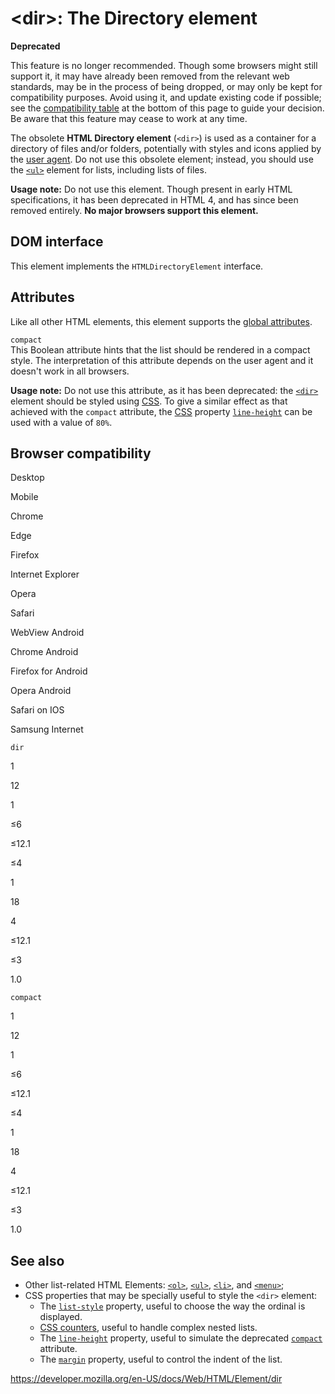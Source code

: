 &lt;dir&gt;: The Directory element
==================================

**Deprecated**

This feature is no longer recommended. Though some browsers might still support it, it may have already been removed from the relevant web standards, may be in the process of being dropped, or may only be kept for compatibility purposes. Avoid using it, and update existing code if possible; see the [compatibility table](#browser_compatibility) at the bottom of this page to guide your decision. Be aware that this feature may cease to work at any time.

The obsolete **HTML Directory element** (`<dir>`) is used as a container for a directory of files and/or folders, potentially with styles and icons applied by the [user agent](https://developer.mozilla.org/en-US/docs/Glossary/User_agent). Do not use this obsolete element; instead, you should use the [`<ul>`](ul) element for lists, including lists of files.

**Usage note:** Do not use this element. Though present in early HTML specifications, it has been deprecated in HTML 4, and has since been removed entirely. **No major browsers support this element.**

DOM interface
-------------

This element implements the <span class="page-not-created">`HTMLDirectoryElement`</span> interface.

Attributes
----------

Like all other HTML elements, this element supports the [global attributes](../global_attributes).

`compact`  
This Boolean attribute hints that the list should be rendered in a compact style. The interpretation of this attribute depends on the user agent and it doesn't work in all browsers.

**Usage note:** Do not use this attribute, as it has been deprecated: the [`<dir>`](dir) element should be styled using [CSS](https://developer.mozilla.org/en-US/docs/Web/CSS). To give a similar effect as that achieved with the `compact` attribute, the [CSS](https://developer.mozilla.org/en-US/docs/Web/CSS) property [`line-height`](https://developer.mozilla.org/en-US/docs/Web/CSS/line-height) can be used with a value of `80%`.

Browser compatibility
---------------------

Desktop

Mobile

Chrome

Edge

Firefox

Internet Explorer

Opera

Safari

WebView Android

Chrome Android

Firefox for Android

Opera Android

Safari on IOS

Samsung Internet

`dir`

1

12

1

≤6

≤12.1

≤4

1

18

4

≤12.1

≤3

1.0

`compact`

1

12

1

≤6

≤12.1

≤4

1

18

4

≤12.1

≤3

1.0

See also
--------

-   Other list-related HTML Elements: [`<ol>`](ol), [`<ul>`](ul), [`<li>`](li), and [`<menu>`](menu);
-   CSS properties that may be specially useful to style the `<dir>` element:
    -   The [`list-style`](https://developer.mozilla.org/en-US/docs/Web/CSS/list-style) property, useful to choose the way the ordinal is displayed.
    -   [CSS counters](https://developer.mozilla.org/en-US/docs/Web/CSS/CSS_Lists_and_Counters/Using_CSS_counters), useful to handle complex nested lists.
    -   The [`line-height`](https://developer.mozilla.org/en-US/docs/Web/CSS/line-height) property, useful to simulate the deprecated [`compact`](#attr-compact) attribute.
    -   The [`margin`](https://developer.mozilla.org/en-US/docs/Web/CSS/margin) property, useful to control the indent of the list.

<a href="https://developer.mozilla.org/en-US/docs/Web/HTML/Element/dir" class="_attribution-link">https://developer.mozilla.org/en-US/docs/Web/HTML/Element/dir</a>
